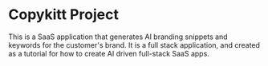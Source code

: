 # Copykitt Project

This is a SaaS application that generates AI branding snippets and keywords for the customer's brand. 
It is a full stack application, and created as a tutorial for how to create AI driven full-stack SaaS apps.


